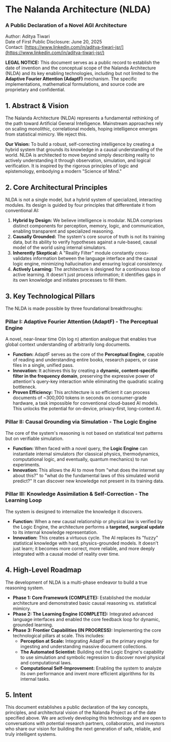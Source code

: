 # **The Nalanda Architecture (NLDA)**

### **A Public Declaration of a Novel AGI Architecture**

Author: Aditya Tiwari  
Date of First Public Disclosure: June 20, 2025  
Contact: [https://www.linkedin.com/in/aditya-tiwari-jsr/](https://www.linkedin.com/in/aditya-tiwari-jsr/)

**LEGAL NOTICE:** This document serves as a public record to establish the date of invention and the conceptual scope of the Nalanda Architecture (NLDA) and its key enabling technologies, including but not limited to the **Adaptive Fourier Attention (AdaptF)** mechanism. The specific implementations, mathematical formulations, and source code are proprietary and confidential.

## **1\. Abstract & Vision**

The Nalanda Architecture (NLDA) represents a fundamental rethinking of the path toward Artificial General Intelligence. Mainstream approaches rely on scaling monolithic, correlational models, hoping intelligence emerges from statistical mimicry. We reject this.

**Our Vision:** To build a robust, self-correcting intelligence by creating a hybrid system that grounds its knowledge in a causal understanding of the world. NLDA is architected to move beyond simply describing reality to actively understanding it through observation, simulation, and logical verification. It is inspired by the rigorous principles of logic and epistemology, embodying a modern "Science of Mind."

## **2\. Core Architectural Principles**

NLDA is not a single model, but a hybrid system of specialized, interacting modules. Its design is guided by four principles that differentiate it from conventional AI:

1. **Hybrid by Design:** We believe intelligence is modular. NLDA comprises distinct components for perception, memory, logic, and communication, enabling transparent and specialized reasoning.  
2. **Causally Grounded:** The system's core source of truth is not its training data, but its ability to verify hypotheses against a rule-based, causal model of the world using internal simulators.  
3. **Inherently Skeptical:** A "Reality Filter" module constantly cross-validates information between the language interface and the causal logic engine, minimizing hallucination and ensuring logical consistency.  
4. **Actively Learning:** The architecture is designed for a continuous loop of active learning. It doesn't just process information; it identifies gaps in its own knowledge and initiates processes to fill them.

## **3\. Key Technological Pillars**

The NLDA is made possible by three foundational breakthroughs:

### **Pillar I: Adaptive Fourier Attention (AdaptF) \- The Perceptual Engine**

A novel, near-linear time O(n log n) attention analogue that enables true global context understanding of arbitrarily long documents.

* **Function:** AdaptF serves as the core of the **Perceptual Engine**, capable of reading and understanding entire books, research papers, or case files in a single, unified pass.  
* **Innovation:** It achieves this by creating a **dynamic, content-specific filter in the frequency domain**, preserving the expressive power of attention's query-key interaction while eliminating the quadratic scaling bottleneck.  
* **Proven Efficiency:** This architecture is so efficient it can process documents of \~300,000 tokens in seconds on consumer-grade hardware, a task impossible for conventional cloud-based AI models. This unlocks the potential for on-device, privacy-first, long-context AI.

### **Pillar II: Causal Grounding via Simulation \- The Logic Engine**

The core of the system's reasoning is not based on statistical text patterns but on verifiable simulation.

* **Function:** When faced with a novel query, the **Logic Engine** can instantiate internal simulators (for classical physics, thermodynamics, computational logic, and eventually, quantum mechanics) to run experiments.  
* **Innovation:** This allows the AI to move from "what does the internet say about this?" to "what do the fundamental laws of this simulated world predict?" It can discover new knowledge not present in its training data.

### **Pillar III: Knowledge Assimilation & Self-Correction \- The Learning Loop**

The system is designed to internalize the knowledge it discovers.

* **Function:** When a new causal relationship or physical law is verified by the Logic Engine, the architecture performs a **targeted, surgical update** to its internal knowledge representation.  
* **Innovation:** This creates a virtuous cycle. The AI replaces its "fuzzy" statistical knowledge with hard, physics-grounded models. It doesn't just learn; it becomes more correct, more reliable, and more deeply integrated with a causal model of reality over time.

## **4\. High-Level Roadmap**

The development of NLDA is a multi-phase endeavor to build a true reasoning system.

* **Phase 1: Core Framework (COMPLETE):** Established the modular architecture and demonstrated basic causal reasoning vs. statistical mimicry.  
* **Phase 2: The Learning Engine (COMPLETE):** Integrated advanced language interfaces and enabled the core feedback loop for dynamic, grounded learning.  
* **Phase 3: Frontier Capabilities (IN PROGRESS):** Implementing the core technological pillars at scale. This includes:  
  * **Perception at Scale:** Integrating AdaptF as the primary engine for ingesting and understanding massive document collections.  
  * **The Automated Scientist:** Building out the Logic Engine's capability to use simulation and symbolic regression to discover novel physical and computational laws.  
  * **Computational Self-Improvement:** Enabling the system to analyze its own performance and invent more efficient algorithms for its internal tasks.

## **5\. Intent**

This document establishes a public declaration of the key concepts, principles, and architectural vision of the Nalanda Project as of the date specified above. We are actively developing this technology and are open to conversations with potential research partners, collaborators, and investors who share our vision for building the next generation of safe, reliable, and truly intelligent systems.
